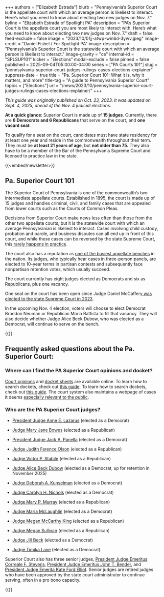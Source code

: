 +++
authors = ["Elizabeth Estrada"]
blurb = "Pennsylvania’s Superior Court is the appellate court with which an average person is likeliest to interact. Here’s what you need to know about electing two new judges on Nov. 7."
byline = "Elizabeth Estrada of Spotlight PA"
description = "PA’s Superior Court is the appellate court you are most likely to interact with. Here’s what you need to know about electing two new judges on Nov. 7."
draft = false
feed-exclude = false
image = "2023/10/01jj-atwp-wm6d-3ywv.jpeg"
image-credit = "Daniel Fishel / For Spotlight PA"
image-description = "Pennsylvania’s Superior Court is the statewide court with which an average person is likeliest to interact."
image-gravity = "ce"
internal-id = "SPLSUP101"
kicker = "Elections"
modal-exclude = false
pinned = false
published = 2025-09-04T05:00:00-04:00
series = ["PA Courts 101"]
slug = "pennsylvania-superior-court-judges-rulings-cases-elections-explainer"
suppress-date = true
title = "Pa. Superior Court 101: What it is, why it matters, and more"
title-tag = "A guide to Pennsylvania Superior Court"
topics = ["Elections"]
url = "/news/2023/10/pennsylvania-superior-court-judges-rulings-cases-elections-explainer/"
+++

<em>This guide was originally published on Oct. 23, 2023. It was updated on Sept. 4, 2025, ahead of the Nov. 4 judicial elections.</em>

<strong>At a quick glance: </strong>Superior Court is made up of <strong>15 judges</strong>. Currently, there are <strong>8 Democrats and 6 Republicans</strong> that serve on the court, and <strong>one vacant seat</strong>.

To qualify for a seat on the court, candidates must have state residency for at least one year and reside in the commonwealth throughout their term. They must be <strong>at least 21 years of age</strong>, but <strong>not older than 75.</strong> They also have to be a member of the Bar of the Pennsylvania Supreme Court and licensed to practice law in the state.

{{<embed/newsletter>}}

## Pa. Superior Court 101

The Superior Court of Pennsylvania is one of the commonwealth’s two intermediate appellate courts. Established in 1895, the court is made up of 15 judges and handles criminal, civil, and family cases that are appealed from lower courts such as the Courts of Common Pleas.

Decisions from Superior Court make news less often than those from the other two appellate courts, but it is the statewide court with which an average Pennsylvanian is likeliest to interact. Cases involving child custody, probation and parole, and business disputes can all end up in front of this court, and while those cases can be reversed by the state Supreme Court, this<a href="https://www.pacourts.us/learn/"> rarely happens in practice</a>.

The court also has a reputation as <a href="https://whyy.org/articles/a-voter-guide-to-pennsylvanias-2021-judicial-elections-2/">one of the busiest appellate benches</a> in the nation. Its judges, who typically hear cases in three-person panels, are elected to 10-year terms in partisan contests and subsequently face nonpartisan retention votes, which usually succeed.

The court currently has eight judges elected as Democrats and six as Republicans, plus one vacancy.

One seat on the court has been open since Judge Daniel McCaffery<a href="https://www.spotlightpa.org/news/2023/11/pennsylvania-election-results-supreme-court-daniel-mccaffery-carolyn-carluccio/"> was elected to the state Supreme Court in 2023</a>.

In the upcoming Nov. 4 election, voters will choose to elect Democrat Brandon Neuman or Republican Maria Battista to fill that vacancy. They will also decide whether Judge Alice Beck Dubow, who was elected as a Democrat, will continue to serve on the bench.

{{<picture src="cas/s3fm-cthx-xkrr-4gkd.png" width-ratio="958" height-ratio="325" description="Members of the Pennsylvania Superior Court as of September 2025." caption="Members of the Pennsylvania Superior Court as of September 2025." credit="Courtesy Administrative Office of Pennsylvania Courts">}}

## Frequently asked questions about the Pa. Superior Court:

### Where can I find the PA Superior Court opinions and docket?

<a href="https://www.pacourts.us/courts/superior-court/opinions">Court opinions</a> and <a href="https://ujsportal.pacourts.us/CaseSearch">docket sheets</a> are available online. To learn how to search dockets, check out <a href="https://help.pacourts.us/PortalHelpDocs/UJS%20Docket%20Sheets.pdf">this guide</a>. To learn how to search dockets, check out <a href="https://help.pacourts.us/PortalHelpDocs/UJS%20Docket%20Sheets.pdf">this guide</a>. The court system also maintains a webpage of cases it deems <a href="https://www.pacourts.us/news-and-statistics/cases-of-public-interest">especially relevant to the public</a>.

### Who are the PA Superior Court judges?

- <a href="https://www.pacourts.us/courts/superior-court/superior-court-judges/judge-anne-e-lazarus">President Judge Anne E. Lazarus</a> (elected as a Democrat)

- <a href="https://www.pacourts.us/courts/superior-court/superior-court-judges/judge-mary-jane-bowes">Judge Mary Jane Bowes</a> (elected as a Republican)

- <a href="https://www.pacourts.us/courts/superior-court/superior-court-judges/judge-jack-a-panella">President Judge Jack A. Panella</a> (elected as a Democrat)

- <a href="https://www.pacourts.us/courts/superior-court/superior-court-judges/judge-judith-ference-olson">Judge Judith Ference Olson</a> (elected as a Republican)

- <a href="https://www.pacourts.us/courts/superior-court/superior-court-judges/judge-victor-p-stabile">Judge Victor P. Stabile</a> (elected as a Republican)

- <a href="https://www.pacourts.us/courts/superior-court/superior-court-judges/judge-alice-beck-dubow">Judge Alice Beck Dubow</a> (elected as a Democrat, up for retention in November 2025)

- <a href="https://www.pacourts.us/courts/superior-court/superior-court-judges/judge-deborah-a-kunselman">Judge Deborah A. Kunselman</a> (elected as a Democrat)

- <a href="https://www.pacourts.us/courts/superior-court/superior-court-judges/judge-carolyn-h-nichols">Judge Carolyn H. Nichols</a> (elected as a Democrat)

- <a href="https://www.pacourts.us/courts/superior-court/superior-court-judges/judge-mary-p-murray">Judge Mary P. Murray</a> (elected as a Republican)

- <a href="https://www.pacourts.us/courts/superior-court/superior-court-judges/judge-maria-mclaughlin">Judge Maria McLaughlin</a> (elected as a Democrat)

- <a href="https://www.pacourts.us/courts/superior-court/superior-court-judges/judge-megan-mccarthy-king">Judge Megan McCarthy King</a> (elected as a Republican)

- <a href="https://www.pacourts.us/courts/superior-court/superior-court-judges/judge-megan-sullivan">Judge Megan Sullivan</a> (elected as a Republican)

- <a href="https://www.pacourts.us/courts/superior-court/superior-court-judges/judge-jill-beck">Judge Jill Beck</a> (elected as a Democrat)

- <a href="https://www.pacourts.us/courts/superior-court/superior-court-judges/judge-timika-lane">Judge Timika Lane</a> (elected as a Democrat)

Superior Court also has three senior judges, <a href="https://www.pacourts.us/courts/superior-court/superior-court-judges/president-judge-emeritus-correale-f-stevens">President Judge Emeritus Correale F. Stevens</a>, <a href="https://www.pacourts.us/courts/superior-court/superior-court-judges/judge-john-t-bender">President Judge Emeritus John T. Bender</a>, and <a href="https://www.pacourts.us/courts/superior-court/superior-court-judges/president-judge-emeritus-kate-ford-elliott">President Judge Emerita Kate Ford Elliot</a>. Senior judges are retired judges who have been approved by the state court administrator to continue serving, often in a pro bono capacity.

{{<dewey-assistant>}}

